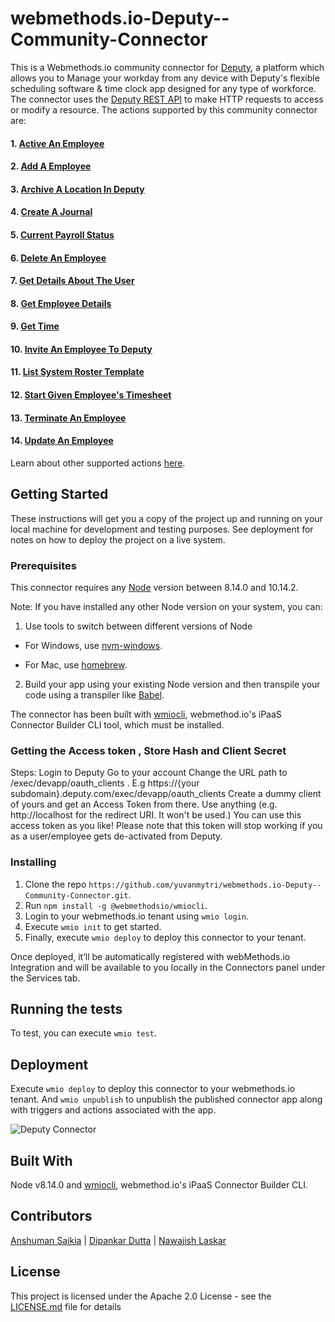# webmethods.io-Deputy--Community-Connector
This is a Webmethods.io community connector for [Deputy](https://www.deputy.com/), a platform which allows you to Manage your workday from any device with Deputy's flexible scheduling software & time clock app designed for any type of workforce. The connector uses the [Deputy REST API](https://www.deputy.com/api-doc/API) to make HTTP requests to access or modify a resource. The actions supported by this community connector are:
#### 1. [Active An Employee](https://www.deputy.com/api-doc/API/Employee_Management_Calls)
#### 2. [Add A Employee](https://www.deputy.com/api-doc/API/Employee_Management_Calls)
#### 3. [Archive A Location In Deputy](https://www.deputy.com/api-doc/API/Location_Management_Calls)
#### 4. [Create A Journal](https://www.deputy.com/api-doc/API)
#### 5. [Current Payroll Status](https://www.deputy.com/api-doc/API/Enterprise_Payroll)
#### 6. [Delete An Employee](https://www.deputy.com/api-doc/API/Employee_Management_Calls)
#### 7. [Get Details About The User](https://www.deputy.com/api-doc/API/It_is_All_About_Me)
#### 8. [Get Employee Details](https://www.deputy.com/api-doc/API/Employee_Management_Calls)
#### 9. [Get Time](https://www.deputy.com/api-doc/API/Utility_Methods)
#### 10. [Invite An Employee To Deputy](https://www.deputy.com/api-doc/API/Employee_Management_Calls)
#### 11. [List System Roster Template](https://www.deputy.com/api-doc/API/Roster_Management_Calls)
#### 12. [Start Given Employee's Timesheet](https://developer.bigcommerce.com/api-reference/store-management/shipping-api)
#### 13. [Terminate An Employee](https://www.deputy.com/api-doc/API/Employee_Management_Calls)
#### 14. [Update An Employee](https://www.deputy.com/api-doc/API/Employee_Management_Calls)
Learn about other supported actions [here](https://www.deputy.com/api-doc/API/Getting_Started).
## Getting Started
These instructions will get you a copy of the project up and running on your local machine for development and testing purposes. See deployment for notes on how to deploy the project on a live system.

### Prerequisites
This connector requires any [Node](https://nodejs.org/dist/) version between 8.14.0 and 10.14.2.

Note: If you have installed any other Node version on your system, you can:
1. Use tools to switch between different versions of Node

  - For Windows, use [nvm-windows](https://github.com/coreybutler/nvm-windows#installation--upgrades).
  
  - For Mac, use [homebrew](https://brew.sh/).
2. Build your app using your existing Node version and then transpile your code using a transpiler like [Babel](https://babeljs.io/).

The connector has been built with [wmiocli](https://docs.webmethods.io/integration/developer_guide/connector_builder/#gsc.tab=0), webmethod.io's iPaaS Connector Builder CLI tool, which must be installed.
### Getting the Access token , Store Hash and Client Secret 
Steps:
  Login to Deputy
  Go to your account
  Change the URL path to /exec/devapp/oauth_clients . E.g https://{your subdomain}.deputy.com/exec/devapp/oauth_clients
  Create a dummy client of yours and get an Access Token from there. Use anything (e.g. http://localhost for the redirect URI. It won't be used.)
  You can use this access token as you like! Please note that this token will stop working if you as a user/employee gets de-activated from Deputy.
### Installing
1. Clone the repo `https://github.com/yuvanmytri/webmethods.io-Deputy--Community-Connector.git`.
2. Run `npm install -g @webmethodsio/wmiocli`.
3. Login to your webmethods.io tenant using `wmio login`.
4. Execute `wmio init` to get started.
5. Finally, execute `wmio deploy` to deploy this connector to your tenant.

Once deployed, it’ll be automatically registered with webMethods.io Integration and will be available to you locally in the Connectors panel under the Services tab.

## Running the tests
To test, you can execute `wmio test`.

## Deployment
Execute `wmio deploy` to deploy this connector to your webmethods.io tenant. And `wmio unpublish` to unpublish the published connector app along with triggers and actions associated with the app.

![Deputy Connector](https://user-images.githubusercontent.com/20556391/75240942-31a43e80-57eb-11ea-849e-e4c25bf43321.PNG)


## Built With
Node v8.14.0 and [wmiocli](https://docs.webmethods.io/integration/developer_guide/connector_builder/#gsc.tab=0), webmethod.io's iPaaS Connector Builder CLI.

## Contributors
[Anshuman Saikia](https://github.com/anshu96788) |
[Dipankar Dutta](https://github.com/DipankarDDUT) |
[Nawajish Laskar](https://github.com/Nawajish)

## License
This project is licensed under the Apache 2.0 License - see the [LICENSE.md](https://github.com/SoftwareAG/webmethods-microservicesruntime-samples/blob/master/LICENSE) file for details

